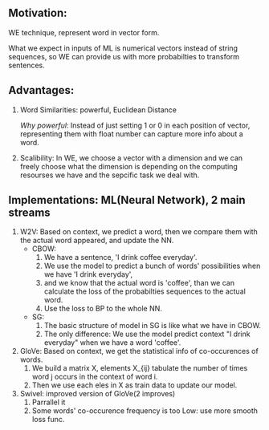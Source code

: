 ## Motivation: 
WE technique, represent word in vector form.

What we expect in inputs of ML is numerical vectors instead of string sequences, so WE can provide us with more probabilties to 
		transform sentences.

## Advantages:
1. Word Similarities: powerful, Euclidean Distance

	*Why powerful*: Instead of just setting 1 or 0 in each position of vector, representing them with float number can capture more info about  a word.
2. Scalibility: In WE, we choose a vector with a dimension and we can freely choose what the dimension is depending on the computing resourses we have and the sepcific task we deal with.
## Implementations: ML(Neural Network), 2 main streams
1. W2V: Based on context, we predict a word, then we compare them with the actual word appeared, and update the NN.
	* CBOW:
        1. We have a sentence, 'I drink coffee everyday'.
		2. We use the model to predict a bunch of words' possibilities when we have 'I drink everyday', 
		3. and we know that the actual word is 'coffee', than we can calculate the loss of the probabilties sequences to the actual word.
		4. Use the loss to BP to the whole NN.
	* SG:
		1. The basic structure of model in SG is like what we have in CBOW.
		2. The only difference: We use the model predict context "I drink everyday" when we have a word 'coffee'.
2. GloVe: Based on context, we get the statistical info of co-occurences of words.
	1. We build a matrix X, elements X_{ij} tabulate the number of times word j occurs in the context of word i.
	2. Then we use each eles in X as train data to update our model.
3. Swivel: improved version of GloVe(2 improves)
	1. Parrallel it
	2. Some words' co-occurence frequency is too Low: use more smooth loss func.

